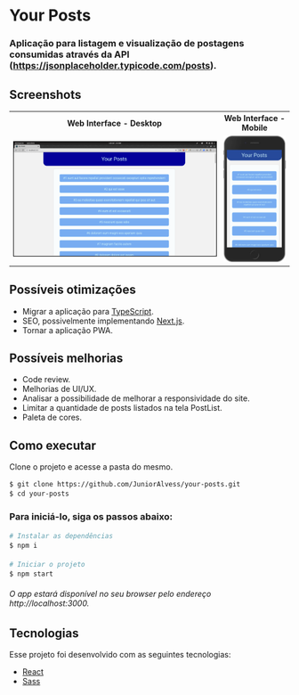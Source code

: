 # Your Posts
### Aplicação para listagem e visualização de postagens consumidas através da API (https://jsonplaceholder.typicode.com/posts).

## Screenshots
<table>
    <tr>
    <th>
            Web Interface - Desktop
        </th>
        <th>
            Web Interface - Mobile
        </th>
    </tr>
    <tr>
        <td>
            <img width="100%" src="/src/assets/desktop.png"
            style="border: 1px solid #000">
        </td>
        <td width="25%">
            <img width="100%" src="/src/assets/mobile.png">
        </td>
    </tr>
</table>

## Possíveis otimizações
- Migrar a aplicação para [TypeScript](https://www.typescriptlang.org/).
- SEO, possivelmente implementando [Next.js](https://nextjs.org/).
- Tornar a aplicação PWA.
    
## Possíveis melhorias 
- Code review.
- Melhorias de UI/UX.
- Analisar a possibilidade de melhorar a responsividade do site.
- Limitar a quantidade de posts listados na tela PostList.
- Paleta de cores.

## Como executar

Clone o projeto e acesse a pasta do mesmo.

```bash
$ git clone https://github.com/JuniorAlvess/your-posts.git
$ cd your-posts
```

### Para iniciá-lo, siga os passos abaixo:
```bash
# Instalar as dependências
$ npm i

# Iniciar o projeto
$ npm start
```
###### O app estará disponível no seu browser pelo endereço http://localhost:3000.

## Tecnologias 
Esse projeto foi desenvolvido com as seguintes tecnologias:

- [React](https://reactjs.org)
- [Sass](https://sass-lang.com/)
